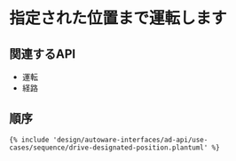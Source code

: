 # 指定された位置まで運転します

## 関連するAPI

- 運転
- 経路

## 順序

```plantuml
{% include 'design/autoware-interfaces/ad-api/use-cases/sequence/drive-designated-position.plantuml' %}
```
